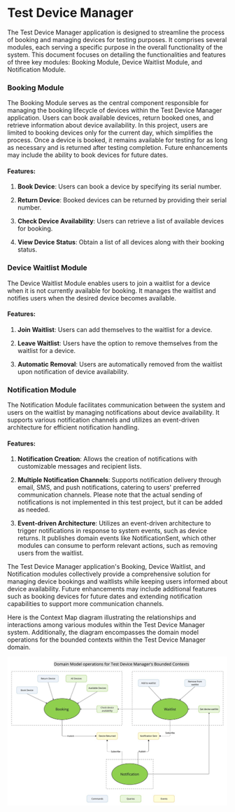# Test Device Manager

The Test Device Manager application is designed to streamline the process of booking and managing devices for testing purposes. It comprises several modules, each serving a specific purpose in the overall functionality of the system. This document focuses on detailing the functionalities and features of three key modules: Booking Module, Device Waitlist Module, and Notification Module.

### Booking Module

The Booking Module serves as the central component responsible for managing the booking lifecycle of devices within the Test Device Manager application. Users can book available devices, return booked ones, and retrieve information about device availability. In this project, users are limited to booking devices only for the current day, which simplifies the process. Once a device is booked, it remains available for testing for as long as necessary and is returned after testing completion. Future enhancements may include the ability to book devices for future dates.

#### Features:

1. **Book Device**: Users can book a device by specifying its serial number.

2. **Return Device**: Booked devices can be returned by providing their serial number.

3. **Check Device Availability**: Users can retrieve a list of available devices for booking.

4. **View Device Status**: Obtain a list of all devices along with their booking status.

### Device Waitlist Module

The Device Waitlist Module enables users to join a waitlist for a device when it is not currently available for booking. It manages the waitlist and notifies users when the desired device becomes available.

#### Features:

1. **Join Waitlist**: Users can add themselves to the waitlist for a device.

2. **Leave Waitlist**: Users have the option to remove themselves from the waitlist for a device.

3. **Automatic Removal**: Users are automatically removed from the waitlist upon notification of device availability.

### Notification Module

The Notification Module facilitates communication between the system and users on the waitlist by managing notifications about device availability. It supports various notification channels and utilizes an event-driven architecture for efficient notification handling.

#### Features:

1. **Notification Creation**: Allows the creation of notifications with customizable messages and recipient lists.

2. **Multiple Notification Channels**: Supports notification delivery through email, SMS, and push notifications, catering to users' preferred communication channels. Please note that the actual sending of notifications is not implemented in this test project, but it can be added as needed.

3. **Event-driven Architecture**: Utilizes an event-driven architecture to trigger notifications in response to system events, such as device returns. It publishes domain events like NotificationSent, which other modules can consume to perform relevant actions, such as removing users from the waitlist.

The Test Device Manager application's Booking, Device Waitlist, and Notification modules collectively provide a comprehensive solution for managing device bookings and waitlists while keeping users informed about device availability. Future enhancements may include additional features such as booking devices for future dates and extending notification capabilities to support more communication channels.

Here is the Context Map diagram illustrating the relationships and interactions among various modules within the Test Device Manager system. Additionally, the diagram encompasses the domain model operations for the bounded contexts within the Test Device Manager domain.

![Dependencies](img/context_map.jpeg)